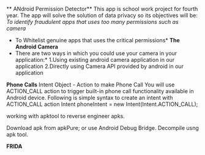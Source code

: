 ** ANdroid Permission Detector**
This app is school work project  for fourth year. The app will solve the solution of data privacy 
so its objectives will be:
 *To identify fraudulent apps that uses too many permissions such as camera*
  * To Whitelist genuine apps that uses the critical permissions*
**The Android Camera**
  * There are two ways in which you could use your camera in your application:*
    1.Using existing android camera application in our application
    2.Directly using Camera API provided by android in our application



 **Phone Calls**
Intent Object - Action to make Phone Call
You will use ACTION_CALL action to trigger built-in phone call functionality available in Android device. Following
is simple syntax to create an intent with ACTION_CALL action
Intent phoneIntent = new Intent(Intent.ACTION_CALL);

working with apktool to reverse engineer apks.

Download apk from apkPure; or use Android Debug Bridge.
 Decompile usng apk tool.

**FRIDA**


